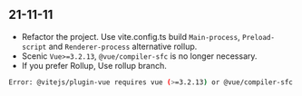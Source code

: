## 21-11-11

- Refactor the project. Use vite.config.ts build `Main-process`, `Preload-script` and `Renderer-process` alternative rollup.
- Scenic `Vue>=3.2.13`, `@vue/compiler-sfc` is no longer necessary.
- If you prefer Rollup, Use rollup branch.

```bash
Error: @vitejs/plugin-vue requires vue (>=3.2.13) or @vue/compiler-sfc to be present in the dependency tree.
```
